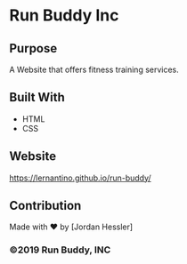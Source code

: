 # Run Buddy Inc

## Purpose 
A Website that offers fitness training services.

## Built With
* HTML
* CSS

## Website
https://lernantino.github.io/run-buddy/

## Contribution
Made with &#10084;&#65039; by [Jordan Hessler]

### &copy;2019 Run Buddy, INC
